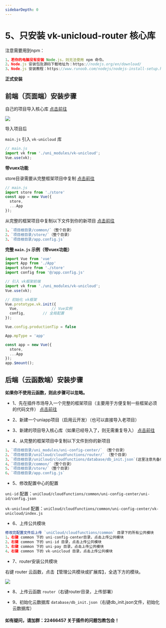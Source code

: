 ```yaml
---
sidebarDepth: 0
---
```


# 5、只安装 vk-unicloud-router 核心库

注意需要用到npm：

```js
1、若你的电脑没有安装 Node.js，则无法使用 npm 命令。
2、Node.js 安装包及源码下载地址为：https://nodejs.org/en/download/
3、Node.js 安装教程：https://www.runoob.com/nodejs/nodejs-install-setup.html
```

**正式安装**

## 前端（页面端）安装步骤

自己的项目导入核心库 [点击前往](https://ext.dcloud.net.cn/plugin?id=4157)

![](https://vkceyugu.cdn.bspapp.com/VKCEYUGU-cf0c5e69-620c-4f3c-84ab-f4619262939f/d3904966-0269-471e-9dfa-acd096bb2de9.png)

导入项目后

`main.js` 引入 `vk-unicloud` 库

```js
// main.js
import vk from './uni_modules/vk-unicloud';
Vue.use(vk);
```

**带vuex功能**

store目录需要从完整框架项目中复制 [点击前往](https://ext.dcloud.net.cn/plugin?id=2204)

```js
// main.js
import store from './store'
const app = new Vue({
  store,
  ...App
});
```

从完整的框架项目中复制以下文件到你的新项目 [点击前往](https://ext.dcloud.net.cn/plugin?id=2204)

```js
1、`项目根目录/common/`（整个目录）
2、`项目根目录/store/`（整个目录）
3、`项目根目录/app.config.js`
```


**完整 `main.js` 示例（带vuex功能）**

```js
import Vue from 'vue'
import App from './App'
import store from './store'
import config from '@/app.config.js'

// 引入 vk框架前端
import vk from './uni_modules/vk-unicloud';
Vue.use(vk);

// 初始化 vk框架
Vue.prototype.vk.init({
  Vue,               // Vue实例
  config,	     // 全局配置
});

Vue.config.productionTip = false

App.mpType = 'app'

const app = new Vue({
  store,
  ...App
});
app.$mount();

```

## 后端（云函数端）安装步骤

**如果你不使用云函数，则此步骤可以忽略。**

* 1、先在插件市场导入一个完整的框架项目（主要用于方便复制一些框架必须的代码文件） [点击前往](https://ext.dcloud.net.cn/plugin?id=2204)

* 2、新建一个uniapp项目（启用云开发）（也可以直接导入老项目）

* 3、新建的项目导入核心库（如果已经导入了，则无需重复导入） [点击前往](https://ext.dcloud.net.cn/plugin?id=4157)

* 4、从完整的框架项目中复制以下文件到你的新项目
```js
1、`项目根目录/uni_modules/uni-config-center/` （整个目录）
2、`项目根目录/uniCloud/cloudfunctions/router/` （整个目录）
3、`项目根目录/uniCloud/cloudfunctions/database/db_init.json`(这里注意先备份下你之前的db_init.json）
4、`项目根目录/common/`（整个目录）
5、`项目根目录/store/`（整个目录）
6、`项目根目录/app.config.js`
```

* 5、修改配置中心的配置

`uni-id` 配置：`uniCloud/cloudfunctions/common/uni-config-center/uni-id/config.json`

`vk-unicloud` 配置：`uniCloud/cloudfunctions/common/uni-config-center/vk-unicloud/index.js`

* 6、上传公共模块
```js
修改完配置文件后上传 `uniCloud/cloudfunctions/common` 目录下的所有公共模块
1、右键 common 下的 uni-config-center目录，点击上传公共模块
2、右键 common 下的 uni-id 目录，点击上传公共模块
3、右键 common 下的 uni-pay 目录，点击上传公共模块
4、右键 common 下的 vk-unicloud 目录，点击上传公共模块
```

* 7、router安装公共模块

右键 router 云函数，点击【管理公共模块或扩展库】，全选下方的模块。

![](https://vkceyugu.cdn.bspapp.com/VKCEYUGU-cf0c5e69-620c-4f3c-84ab-f4619262939f/7fc22a02-90d0-4dd3-b290-6cdb8ce32675.png)

* 8、上传云函数 `router`（右键router目录，上传部署）


* 9、初始化云数据库 `database/db_init.json`（右键db_init.json文件，初始化云数据库）

#### 如有疑问，请加群：22466457 关于插件的问题包教包会！

